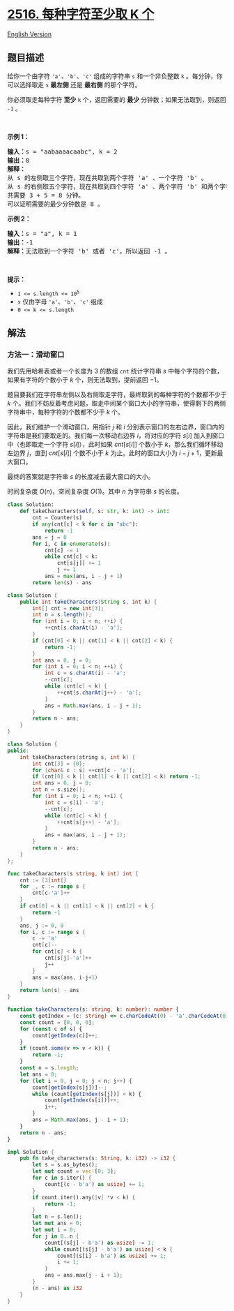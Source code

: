 # [2516. 每种字符至少取 K 个](https://leetcode.cn/problems/take-k-of-each-character-from-left-and-right)

[English Version](/solution/2500-2599/2516.Take%20K%20of%20Each%20Character%20From%20Left%20and%20Right/README_EN.md)

## 题目描述

<!-- 这里写题目描述 -->

<p>给你一个由字符 <code>'a'</code>、<code>'b'</code>、<code>'c'</code> 组成的字符串 <code>s</code> 和一个非负整数 <code>k</code> 。每分钟，你可以选择取走 <code>s</code> <strong>最左侧</strong> 还是 <strong>最右侧</strong> 的那个字符。</p>

<p>你必须取走每种字符 <strong>至少</strong> <code>k</code> 个，返回需要的 <strong>最少</strong> 分钟数；如果无法取到，则返回<em> </em><code>-1</code> 。</p>

<p>&nbsp;</p>

<p><strong>示例 1：</strong></p>

<pre>
<strong>输入：</strong>s = "aabaaaacaabc", k = 2
<strong>输出：</strong>8
<strong>解释：</strong>
从 s 的左侧取三个字符，现在共取到两个字符 'a' 、一个字符 'b' 。
从 s 的右侧取五个字符，现在共取到四个字符 'a' 、两个字符 'b' 和两个字符 'c' 。
共需要 3 + 5 = 8 分钟。
可以证明需要的最少分钟数是 8 。
</pre>

<p><strong>示例 2：</strong></p>

<pre>
<strong>输入：</strong>s = "a", k = 1
<strong>输出：</strong>-1
<strong>解释：</strong>无法取到一个字符 'b' 或者 'c'，所以返回 -1 。
</pre>

<p>&nbsp;</p>

<p><strong>提示：</strong></p>

<ul>
	<li><code>1 &lt;= s.length &lt;= 10<sup>5</sup></code></li>
	<li><code>s</code> 仅由字母 <code>'a'</code>、<code>'b'</code>、<code>'c'</code> 组成</li>
	<li><code>0 &lt;= k &lt;= s.length</code></li>
</ul>

## 解法

### 方法一：滑动窗口

我们先用哈希表或者一个长度为 $3$ 的数组 `cnt` 统计字符串 $s$ 中每个字符的个数，如果有字符的个数小于 $k$ 个，则无法取到，提前返回 $-1$。

题目要我们在字符串左侧以及右侧取走字符，最终取到的每种字符的个数都不少于 $k$ 个。我们不妨反着考虑问题，取走中间某个窗口大小的字符串，使得剩下的两侧字符串中，每种字符的个数都不少于 $k$ 个。

因此，我们维护一个滑动窗口，用指针 $j$ 和 $i$ 分别表示窗口的左右边界，窗口内的字符串是我们要取走的。我们每一次移动右边界 $i$，将对应的字符 $s[i]$ 加入到窗口中（也即取走一个字符 $s[i]$），此时如果 $cnt[s[i]]$ 个数小于 $k$，那么我们循环移动左边界 $j$，直到 $cnt[s[i]]$ 个数不小于 $k$ 为止。此时的窗口大小为 $i - j + 1$，更新最大窗口。

最终的答案就是字符串 $s$ 的长度减去最大窗口的大小。

时间复杂度 $O(n)$，空间复杂度 $O(1)$。其中 $n$ 为字符串 $s$ 的长度。

<!-- tabs:start -->

```python
class Solution:
    def takeCharacters(self, s: str, k: int) -> int:
        cnt = Counter(s)
        if any(cnt[c] < k for c in "abc"):
            return -1
        ans = j = 0
        for i, c in enumerate(s):
            cnt[c] -= 1
            while cnt[c] < k:
                cnt[s[j]] += 1
                j += 1
            ans = max(ans, i - j + 1)
        return len(s) - ans
```

```java
class Solution {
    public int takeCharacters(String s, int k) {
        int[] cnt = new int[3];
        int n = s.length();
        for (int i = 0; i < n; ++i) {
            ++cnt[s.charAt(i) - 'a'];
        }
        if (cnt[0] < k || cnt[1] < k || cnt[2] < k) {
            return -1;
        }
        int ans = 0, j = 0;
        for (int i = 0; i < n; ++i) {
            int c = s.charAt(i) - 'a';
            --cnt[c];
            while (cnt[c] < k) {
                ++cnt[s.charAt(j++) - 'a'];
            }
            ans = Math.max(ans, i - j + 1);
        }
        return n - ans;
    }
}
```

```cpp
class Solution {
public:
    int takeCharacters(string s, int k) {
        int cnt[3] = {0};
        for (char& c : s) ++cnt[c - 'a'];
        if (cnt[0] < k || cnt[1] < k || cnt[2] < k) return -1;
        int ans = 0, j = 0;
        int n = s.size();
        for (int i = 0; i < n; ++i) {
            int c = s[i] - 'a';
            --cnt[c];
            while (cnt[c] < k) {
                ++cnt[s[j++] - 'a'];
            }
            ans = max(ans, i - j + 1);
        }
        return n - ans;
    }
};
```

```go
func takeCharacters(s string, k int) int {
	cnt := [3]int{}
	for _, c := range s {
		cnt[c-'a']++
	}
	if cnt[0] < k || cnt[1] < k || cnt[2] < k {
		return -1
	}
	ans, j := 0, 0
	for i, c := range s {
		c -= 'a'
		cnt[c]--
		for cnt[c] < k {
			cnt[s[j]-'a']++
			j++
		}
		ans = max(ans, i-j+1)
	}
	return len(s) - ans
}
```

```ts
function takeCharacters(s: string, k: number): number {
    const getIndex = (c: string) => c.charCodeAt(0) - 'a'.charCodeAt(0);
    const count = [0, 0, 0];
    for (const c of s) {
        count[getIndex(c)]++;
    }
    if (count.some(v => v < k)) {
        return -1;
    }
    const n = s.length;
    let ans = 0;
    for (let i = 0, j = 0; j < n; j++) {
        count[getIndex(s[j])]--;
        while (count[getIndex(s[j])] < k) {
            count[getIndex(s[i])]++;
            i++;
        }
        ans = Math.max(ans, j - i + 1);
    }
    return n - ans;
}
```

```rust
impl Solution {
    pub fn take_characters(s: String, k: i32) -> i32 {
        let s = s.as_bytes();
        let mut count = vec![0; 3];
        for c in s.iter() {
            count[(c - b'a') as usize] += 1;
        }
        if count.iter().any(|v| *v < k) {
            return -1;
        }
        let n = s.len();
        let mut ans = 0;
        let mut i = 0;
        for j in 0..n {
            count[(s[j] - b'a') as usize] -= 1;
            while count[(s[j] - b'a') as usize] < k {
                count[(s[i] - b'a') as usize] += 1;
                i += 1;
            }
            ans = ans.max(j - i + 1);
        }
        (n - ans) as i32
    }
}
```

<!-- tabs:end -->

<!-- end -->
